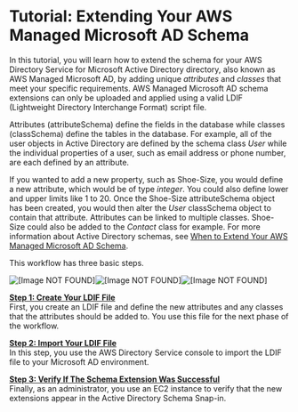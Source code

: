 # Tutorial: Extending Your AWS Managed Microsoft AD Schema<a name="ms_ad_tutorial_extend_schema"></a>

In this tutorial, you will learn how to extend the schema for your AWS Directory Service for Microsoft Active Directory directory, also known as AWS Managed Microsoft AD, by adding unique *attributes* and *classes* that meet your specific requirements\. AWS Managed Microsoft AD schema extensions can only be uploaded and applied using a valid LDIF \(Lightweight Directory Interchange Format\) script file\.

Attributes \(attributeSchema\) define the fields in the database while classes \(classSchema\) define the tables in the database\. For example, all of the user objects in Active Directory are defined by the schema class *User* while the individual properties of a user, such as email address or phone number, are each defined by an attribute\. 

If you wanted to add a new property, such as Shoe\-Size, you would define a new attribute, which would be of type *integer*\. You could also define lower and upper limits like 1 to 20\. Once the Shoe\-Size attributeSchema object has been created, you would then alter the *User* classSchema object to contain that attribute\. Attributes can be linked to multiple classes\. Shoe\-Size could also be added to the *Contact* class for example\. For more information about Active Directory schemas, see [When to Extend Your AWS Managed Microsoft AD Schema](ms_ad_schema_when_to_extend.md)\.

This workflow has three basic steps\. 

![\[Image NOT FOUND\]](http://docs.aws.amazon.com/directoryservice/latest/admin-guide/)![\[Image NOT FOUND\]](http://docs.aws.amazon.com/directoryservice/latest/admin-guide/)![\[Image NOT FOUND\]](http://docs.aws.amazon.com/directoryservice/latest/admin-guide/)

**[Step 1: Create Your LDIF File](create.md)**  
First, you create an LDIF file and define the new attributes and any classes that the attributes should be added to\. You use this file for the next phase of the workflow\.

**[Step 2: Import Your LDIF File](import.md)**  
In this step, you use the AWS Directory Service console to import the LDIF file to your Microsoft AD environment\.

**[Step 3: Verify If The Schema Extension Was Successful](verify.md)**  
Finally, as an administrator, you use an EC2 instance to verify that the new extensions appear in the Active Directory Schema Snap\-in\.